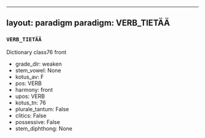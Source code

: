 
---
layout: paradigm
paradigm: VERB_TIETÄÄ
---
### ` VERB_TIETÄÄ `

Dictionary class76 front
* grade_dir: weaken
* stem_vowel: None
* kotus_av: F
* pos: VERB
* harmony: front
* upos: VERB
* kotus_tn: 76
* plurale_tantum: False
* clitics: False
* possessive: False
* stem_diphthong: None
